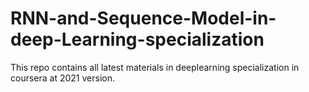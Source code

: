 # RNN-and-Sequence-Model-in-deep-Learning-specialization
This repo contains all latest materials in deeplearning specialization in coursera at 2021 version.
